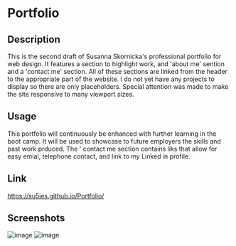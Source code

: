 # Portfolio

## Description

This is the second draft of Susanna Skornicka's professional portfolio for web design. It features a section to highlight work, and 'about me' sention and a 'contact me' section. All of these sections are linked from the header to the appropriate part of the website. I do not yet have any projects to display so there are only placeholders. Special attention was made to make the site responsive to many viewport sizes. 

## Usage

This portfolio will continuously be enhanced with further learning in the boot camp. It will be used to showcase to future employers the skills and past work prduced. The ' contact me section contains liks that allow for easy emial, telephone contact, and link to my Linked in profile.

## Link 

https://su5ies.github.io/Portfolio/

## Screenshots

![image](https://user-images.githubusercontent.com/84972783/134255219-c67ab254-4512-45d6-bff4-8e7d5b8e27cd.png)
![image](https://user-images.githubusercontent.com/84972783/134255244-d21d95da-1ffa-4d9b-aa8e-30d9c36d17f6.png)

